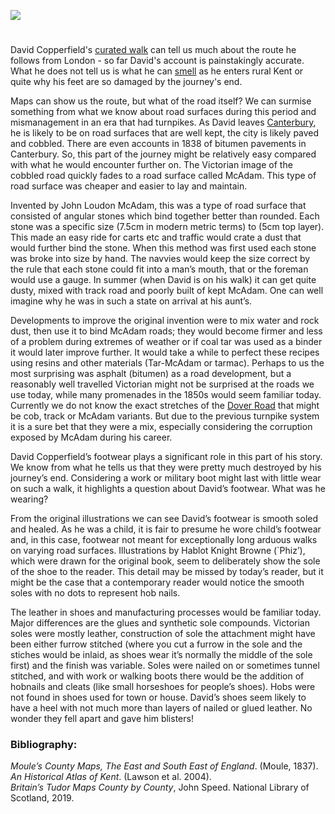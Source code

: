 <a href="https://dev.visual-essays.app"><img src="https://dev-visual-essays.netlify.app/images/ve-button.png"></a> <param ve-config title="Leather and dust: David Copperfield’s shoes and the Dover Road" author="Elizabeth Waterman-Scrase" layout="vtl" banner="/images/banners/19c.jpg">

<param ve-entity eid="Q29303" aliases="Canterbury">
<param ve-entity eid="Q5303515" aliases="Dover road">

#

David Copperfield's [curated walk](David_Copperfield_Curated_walk) can tell us much about the route he follows from London - so far David's account is painstakingly accurate. What he does not tell us is what he can [smell](https://vimeo.com/408543370/5eccb2722a) as he enters rural Kent or quite why his feet are so damaged by the journey's end. 
<param ve-map-layer geojson active eid="dickens:dover-road" title="Dover Road" url="/geojson/david-copperfield-dover-road.json">

Maps can show us the route, but what of the road itself? We can surmise something from what we know about road surfaces during this period and mismanagement in an era that had turnpikes. As David leaves [Canterbury](/dickens/david-copperfield-curated-walk), he is likely to be on road surfaces that are well kept, the city is likely paved and cobbled. There are even accounts in 1838 of bitumen pavements in Canterbury. So, this part of the journey might be relatively easy compared with what he would encounter further on. The Victorian image of the cobbled road quickly fades to a road surface called McAdam. This type of road surface was cheaper and easier to lay and maintain. 
<param ve-image url="https://upload.wikimedia.org/wikipedia/commons/d/de/David_reaches_Canterbury%2C_from_David_Copperfield_art_by_Frank_Reynolds.jpg" label="David reaches Canterbury" attribution="Artwork by Frank Reynolds (1876-1853), Public domain, via Wikimedia Commons">
<param ve-image url="https://upload.wikimedia.org/wikipedia/commons/4/40/Mercery_Lane_-_Canterbury_-_geograph.org.uk_-_1987989.jpg" label="Canterbury" attribution="Mercery Lane - Canterbury by Paul Gillett, CC BY-SA 2.0, via Wikimedia Commons">
<param ve-map center="Q179224" zoom="11">

Invented by John Loudon McAdam, this was a type of road surface that consisted of angular stones which bind together better than rounded. Each stone was a specific size (7.5cm in modern metric terms) to (5cm top layer). This made an easy ride for carts etc and traffic would crate a dust that would further bind the stone. When this method was first used each stone was broke into size by hand. The navvies would keep the size correct by the rule that each stone could fit into a man’s mouth, that or the foreman would use a gauge. In summer (when David is on his walk) it can get quite dusty, mixed with track road and poorly built of kept McAdam. One can well imagine why he was in such a state on arrival at his aunt’s. 
<param ve-image url="https://upload.wikimedia.org/wikipedia/commons/e/e2/John_Macadam_%281827%E2%80%931865%29.jpg" label="John McAdam (1756 - 1836), Scottish engineer and road-builder" attribution="Unknown author, Public domain, via Wikimedia Commons">

Developments to improve the original invention were to mix water and rock dust, then use it to bind McAdam roads; they would become firmer and less of a problem during extremes of weather or if coal tar was used as a binder it would later improve further. It would take a while to perfect these recipes using resins and other materials (Tar-McAdam or tarmac). Perhaps to us the most surprising was asphalt (bitumen) as a road development, but a reasonably well travelled Victorian might not be surprised at the roads we use today, while many promenades in the 1850s would seem familiar today. Currently we do not know the exact stretches of the [Dover Road](/dickens/david-copperfield-dover-road) that might be cob, track or McAdam variants. But due to the previous turnpike system it is a sure bet that they were a mix, especially considering the corruption exposed by McAdam during his career. 
<param ve-image url="https://upload.wikimedia.org/wikipedia/commons/d/d4/The_Dover_road_-_annals_of_an_ancient_turnpike_%281922%29_%2820985678702%29.jpg" label="The Dover road - annals of an ancient turnpike (1922)" attribution="Internet Archive Book Images, No restrictions, via Wikimedia Commons">
<param ve-map center="Q5302515" zoom="10">

David Copperfield’s footwear plays a significant role in this part of his story. We know from what he tells us that they were pretty much destroyed by his journey’s end. Considering a work or military boot might last with little wear on such a walk, it highlights a question about David’s footwear. What was he wearing? 
<param ve-image url="https://upload.wikimedia.org/wikipedia/commons/d/de/David_reaches_Canterbury%2C_from_David_Copperfield_art_by_Frank_Reynolds.jpg" label="David reaches Canterbury, from David Copperfield art by Frank Reynolds" description="Canterbury, Mercery Lane (Pre 1876)" attribution="Artwork by Frank Reynolds (1876-1853), Public domain, via Wikimedia Commons">
<param ve-image url="https://upload.wikimedia.org/wikipedia/commons/f/fe/Canterbury%2C_Mercery_Lane.jpg" label="Canterbury, Mercery Lane" description="Canterbury, Mercery Lane (2011)" license="Palickap, CC BY-SA 3.0, via Wikimedia Commons">

From the original illustrations we can see David’s footwear is smooth soled and healed. As he was a child, it is fair to presume he wore child’s footwear and, in this case, footwear not meant for exceptionally long arduous walks on varying road surfaces. Illustrations by Hablot Knight Browne (`Phiz’), which were drawn for the original book, seem to deliberately show the sole of the shoe to the reader. This detail may be missed by today’s reader, but it might be the case that a contemporary reader would notice the smooth soles with no dots to represent hob nails. 
<param ve-image url="/dickens/images/DCshoeswaiter.jpg" label="David Copperfield - shoes">

The leather in shoes and manufacturing processes would be familiar today. Major differences are the glues and synthetic sole compounds. Victorian soles were mostly leather, construction of sole the attachment might have been either furrow stitched (where you cut a furrow in the sole and the stiches would be inlaid, as shoes wear it’s normally the middle of the sole first) and the finish was variable. Soles were nailed on or sometimes tunnel stitched, and with work or walking boots there would be the addition of hobnails and cleats (like small horseshoes for people’s shoes). Hobs were not found in shoes used for town or house. David’s shoes seem likely to have a heel with not much more than layers of nailed or glued leather. No wonder they fell apart and gave him blisters!
<param ve-image url="/dickens/images/DCaunt.jpg" label="David Copperfield - shoes">

### Bibliography:

_Moule’s County Maps, The East and South East of England_. (Moule, 1837).   
_An Historical Atlas of Kent_. (Lawson et al. 2004).   
_Britain’s Tudor Maps County by County_, John Speed. National Library of Scotland, 2019.   

